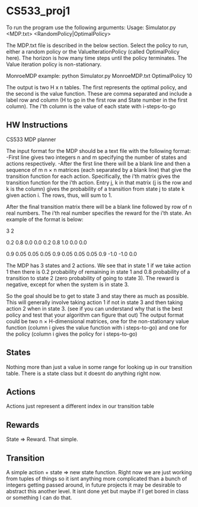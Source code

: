# CS533_proj1
To run the program use the following arguments:
Usage: Simulator.py <MDP.txt>   <RandomPolicy|OptimalPolicy>    <Horizon>

The MDP.txt file is described in the below section. Select the policy to run, either a random policy or the ValueIterationPolicy (called OptimalPolicy here). The horizon is how many time steps until the policy terminates. The Value iteration policy is non-stationary.

MonroeMDP example:
python Simulator.py MonroeMDP.txt OptimalPolicy 10


The output is two H x n tables. The first represents the optimal policy, and the second is the value function. These are comma separated and include a label row and column (H to go in the first row and State number in the first column). The i'th column is the value of each state with i-steps-to-go


## HW Instructions
CS533 MDP planner

The input format for the MDP should be a text file with the following format:
-First line gives two integers n and m specifying the number of states and actions respectively.
-After the first line there will be a blank line and then a sequence of m n × n matrices (each
separated by a blank line) that give the transition function for each action. Specifically, the
i’th matrix gives the transition function for the i’th action. Entry j, k in that matrix (j is the
row and k is the column) gives the probability of a transition from state j to state k given
action i. The rows, thus, will sum to 1.

After the final transition matrix there will be a blank line followed by row of n real numbers.
The i’th real number specifies the reward for the i’th state.
An example of the format is below:

3 2

0.2 0.8 0.0
0.0 0.2 0.8
1.0 0.0 0.0

0.9 0.05 0.05
0.05 0.9 0.05
0.05 0.05 0.9
-1.0 -1.0 0.0

The MDP has 3 states and 2 actions. We see that in state 1 if we take action 1 then there is 0.2
probability of remaining in state 1 and 0.8 probability of a transition to state 2 (zero probability
of going to state 3). The reward is negative, except for when the system is in state 3.

So the goal should be to get to state 3 and stay there as much as possible. This will generally involve taking
action 1 if not in state 3 and then taking action 2 when in state 3. (see if you can understand why
that is the best policy and test that your algorithm can figure that out)
The output format could be two n × H-dimensional matrices, one for the non-stationary value
function (column i gives the value function with i steps-to-go) and one for the policy (column i
gives the policy for i steps-to-go)

## States
Nothing more than just a value in some range for looking up in our transition table. There is a state class but it doesnt do 
anything right now.

## Actions
Actions just represent a different index in our transition table

## Rewards
State => Reward. That simple.

## Transition
A simple action + state => new state function. Right now we are just working from tuples of things so it isnt anything 
more complicated than a bunch of integers getting passed around, in future projects it may be desirable to abstract this another level. 
It isnt done yet but maybe if I get bored in class or something I can do that.
